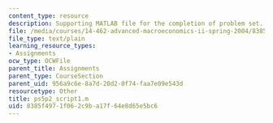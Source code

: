 ```yaml
---
content_type: resource
description: Supporting MATLAB file for the completion of problem set.
file: /media/courses/14-462-advanced-macroeconomics-ii-spring-2004/8385f4971f062c9ba17f64e8d65e5bc6_ps5p2_script1.m
file_type: text/plain
learning_resource_types:
- Assignments
ocw_type: OCWFile
parent_title: Assignments
parent_type: CourseSection
parent_uid: 956a9c6e-8a7d-20d2-0f74-faa7e09e543d
resourcetype: Other
title: ps5p2_script1.m
uid: 8385f497-1f06-2c9b-a17f-64e8d65e5bc6
---
```

